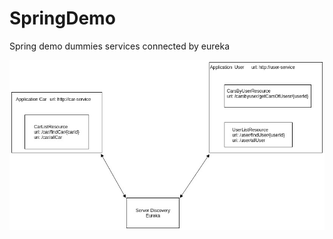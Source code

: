 # SpringDemo
Spring demo dummies services connected by eureka


![Services communication through Eureka](/img/Diagram.jpg?raw=true "Title")

